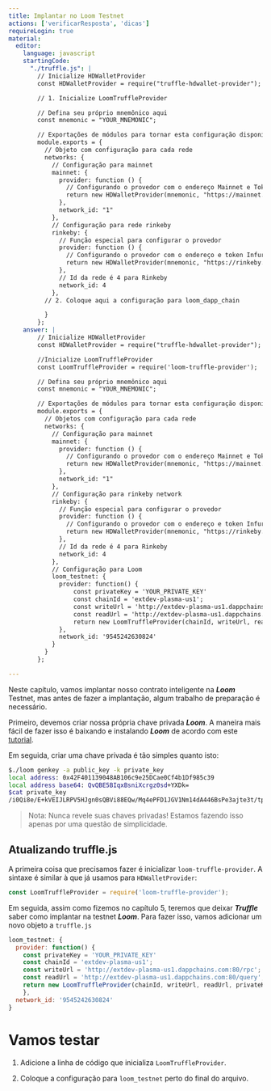 ```yaml
---
title: Implantar no Loom Testnet
actions: ['verificarResposta', 'dicas']
requireLogin: true
material:
  editor:
    language: javascript
    startingCode:
      "./truffle.js": |
        // Inicialize HDWalletProvider
        const HDWalletProvider = require("truffle-hdwallet-provider");

        // 1. Inicialize LoomTruffleProvider

        // Defina seu próprio mnemônico aqui
        const mnemonic = "YOUR_MNEMONIC";

        // Exportações de módulos para tornar esta configuração disponível para o próprio Truffle
        module.exports = {
          // Objeto com configuração para cada rede
          networks: {
            // Configuração para mainnet
            mainnet: {
              provider: function () {
                // Configurando o provedor com o endereço Mainnet e Token da Infura
                return new HDWalletProvider(mnemonic, "https://mainnet.infura.io/v3/YOUR_TOKEN")
              },
              network_id: "1"
            },
            // Configuração para rede rinkeby
            rinkeby: {
              // Função especial para configurar o provedor
              provider: function () {
                // Configurando o provedor com o endereço e token Infura Rinkeby
                return new HDWalletProvider(mnemonic, "https://rinkeby.infura.io/v3/YOUR_TOKEN")
              },
              // Id da rede é 4 para Rinkeby
              network_id: 4
            },
          // 2. Coloque aqui a configuração para loom_dapp_chain

          }
        };
    answer: |
        // Inicialize HDWalletProvider
        const HDWalletProvider = require("truffle-hdwallet-provider");

        //Inicialize LoomTruffleProvider
        const LoomTruffleProvider = require('loom-truffle-provider');

        // Defina seu próprio mnemônico aqui
        const mnemonic = "YOUR_MNEMONIC";

        // Exportações de módulos para tornar esta configuração disponível para o próprio Truffle
        module.exports = {
          // Objetos com configuração para cada rede
          networks: {
            // Configuração para mainnet
            mainnet: {
              provider: function () {
                // Configurando o provedor com o endereço Mainnet e Token da Infura
                return new HDWalletProvider(mnemonic, "https://mainnet.infura.io/v3/YOUR_TOKEN")
              },
              network_id: "1"
            },
            // Configuração para rinkeby network
            rinkeby: {
              // Função especial para configurar o provedor
              provider: function () {
                // Configurando o provedor com o endereço e token Infura Rinkeby
                return new HDWalletProvider(mnemonic, "https://rinkeby.infura.io/v3/YOUR_TOKEN")
              },
              // Id da rede é 4 para Rinkeby
              network_id: 4
            },
            // Configuração para Loom
            loom_testnet: {
              provider: function() {
                  const privateKey = 'YOUR_PRIVATE_KEY'
                  const chainId = 'extdev-plasma-us1';
                  const writeUrl = 'http://extdev-plasma-us1.dappchains.com:80/rpc';
                  const readUrl = 'http://extdev-plasma-us1.dappchains.com:80/query';
                  return new LoomTruffleProvider(chainId, writeUrl, readUrl, privateKey);
              },
              network_id: '9545242630824'
            }
          }
        };

---
```

Neste capítulo, vamos implantar nosso contrato inteligente na **_Loom_** Testnet, mas antes de fazer a implantação, algum trabalho de preparação é necessário.

Primeiro, devemos criar nossa própria chave privada **_Loom_**. A maneira mais fácil de fazer isso é baixando e instalando **_Loom_** de acordo com este <a href="https://loomx.io/developers/en/basic-install-all.html" target=_blank>tutorial</a>.

Em seguida, criar uma chave privada é tão simples quanto isto:

```bash
$./loom genkey -a public_key -k private_key
local address: 0x42F401139048AB106c9e25DCae0Cf4b1Df985c39
local address base64: QvQBE5BIqxBsniXcrgz0sd+YXDk=
$cat private_key
/i0Qi8e/E+kVEIJLRPV5HJgn0sQBVi88EQw/Mq4ePFD1JGV1Nm14dA446BsPe3ajte3t/tpj7HaHDL84+Ce4Dg==
```

>Nota: Nunca revele suas chaves privadas! Estamos fazendo isso apenas por uma questão de simplicidade.

## Atualizando truffle.js

A primeira coisa que precisamos fazer é inicializar `loom-truffle-provider`. A sintaxe é similar à que já usamos para `HDWalletProvider`:

```JavaScript
const LoomTruffleProvider = require('loom-truffle-provider');
```

Em seguida, assim como fizemos no capítulo 5, teremos que deixar **_Truffle_** saber como implantar na testnet **_Loom_**. Para fazer isso, vamos adicionar um novo objeto a `truffle.js`

```JavaScript
loom_testnet: {
  provider: function() {
    const privateKey = 'YOUR_PRIVATE_KEY'
    const chainId = 'extdev-plasma-us1';
    const writeUrl = 'http://extdev-plasma-us1.dappchains.com:80/rpc';
    const readUrl = 'http://extdev-plasma-us1.dappchains.com:80/query';
    return new LoomTruffleProvider(chainId, writeUrl, readUrl, privateKey);
    },
  network_id: '9545242630824'
}
```

# Vamos testar

1. Adicione a linha de código que inicializa `LoomTruffleProvider`.

2. Coloque a configuração para `loom_testnet` perto do final do arquivo.
